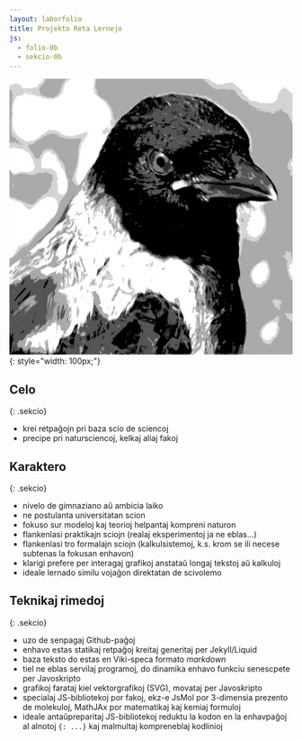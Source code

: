 ```yaml
---
layout: laborfolio
title: Projekto Reta Lernejo
js:
  - folio-0b
  - sekcio-0b
---
```



![korvo](../corvus.jpg){: style="width: 100px;"}

## Celo
{: .sekcio}

- krei retpaĝojn pri baza scio de sciencoj
- precipe pri natursciencoj, kelkaj aliaj fakoj

## Karaktero
{: .sekcio}

- nivelo de gimnaziano aŭ ambicia laiko
- ne postulanta universitatan scion
- fokuso sur modeloj kaj teorioj helpantaj kompreni naturon
- flankenlasi praktikajn sciojn (realaj eksperimentoj ja ne eblas...)
- flankenlasi tro formalajn sciojn (kalkulsistemoj, k.s. krom se ili necese subtenas la fokusan enhavon)
- klarigi prefere per interagaj grafikoj anstataŭ longaj tekstoj aŭ kalkuloj
- ideale lernado similu vojaĝon direktatan de scivolemo

## Teknikaj rimedoj
{: .sekcio}

- uzo de senpagaj Github-paĝoj
- enhavo estas statikaj retpaĝoj kreitaj generitaj per Jekyll/Liquid
- baza teksto do estas en Viki-speca formato *markdown*
- tiel ne eblas servilaj programoj, do dinamika enhavo funkciu senescpete per Javoskripto
- grafikoj farataj kiel vektorgrafikoj (SVG), movataj per Javoskripto
- specialaj JS-bibliotekoj por fakoj, ekz-e JsMol por 3-dimensia prezento de molekuloj, MathJAx por matematikaj kaj kemiaj formuloj
- ideale antaŭpreparitaj JS-bibliotekoj reduktu la kodon en la enhavpaĝoj al alnotoj `{: ...}` kaj malmultaj kompreneblaj kodlinioj